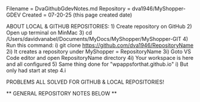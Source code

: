 Filename = DvaGithubGdevNotes.md
Repository = dva1946/MyShopper-GDEV
Created = 07-20-25 (this page created date)

ABOUT LOCAL & GITHUB REPOSITORIES:
    1) Create repository on GitHub
    2) Open up terminal on MinMac
    3) cd /Users/davidvanabel/Documents/MyDocs/MyShopper/MyShopper-GIT
    4) Run this command:
        i) git clone https://github.com/dva1946/RepositoryName
        2i) It creates a repository under MyShopper = RepositoryName
        3i) Goto VS Code editor and open RepositoryName directory
        4i) Your workspace is here and all configured
    5) Same thing done for "wpappsforthat.github.io"
        i) But only had start at step 4.i

PROBLEMS ALL SOLVED FOR GITHUB & LOCAL REPOSITORIES!

** GENERAL REPOSITORY NOTES BELOW **


